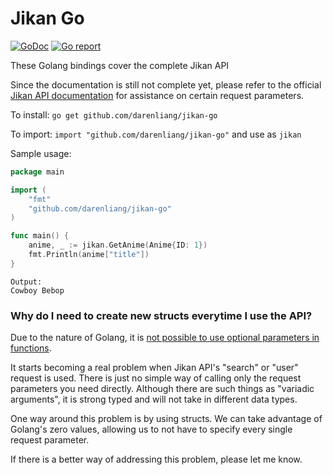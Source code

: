 # Jikan Go

[![GoDoc](https://godoc.org/github.com/darenliang/jikan-go?status.svg)](https://godoc.org/github.com/darenliang/jikan-go)
[![Go report](http://goreportcard.com/badge/darenliang/jikango)](https://goreportcard.com/report/github.com/darenliang/jikan-go)

These Golang bindings cover the complete Jikan API

Since the documentation is still not complete yet, please refer to the official [Jikan API documentation](https://jikan.docs.apiary.io) for assistance on certain request parameters.

To install: `go get github.com/darenliang/jikan-go`

To import: `import "github.com/darenliang/jikan-go"` and use as `jikan`

Sample usage:

```go
package main

import (
	"fmt"
	"github.com/darenliang/jikan-go"
)

func main() {
	anime, _ := jikan.GetAnime(Anime{ID: 1})
	fmt.Println(anime["title"])
}
```
```
Output:
Cowboy Bebop
```
### Why do I need to create new structs everytime I use the API?
Due to the nature of Golang, it is [not possible to use optional parameters in functions](https://golang.org/doc/faq#overloading).

It starts becoming a real problem when Jikan API's "search" or "user" request is used. There is just no simple way of calling only the request parameters you need directly. Although there are such things as "variadic arguments", it is strong typed and will not take in different data types.

One way around this problem is by using structs. We can take advantage of Golang's zero values, allowing us to not have to specify every single request parameter.

If there is a better way of addressing this problem, please let me know.